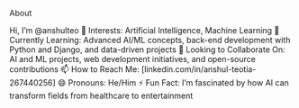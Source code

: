 About 

Hi, I’m @anshulteo
👀 Interests: Artificial Intelligence, Machine Learning
🌱 Currently Learning: Advanced AI/ML concepts, back-end development with Python and Django, and data-driven projects
💞️ Looking to Collaborate On: AI and ML projects, web development initiatives, and open-source contributions
📫 How to Reach Me: [linkedin.com/in/anshul-teotia-267440256]
😄 Pronouns: He/Him
⚡ Fun Fact: I’m fascinated by how AI can transform fields from healthcare to entertainment
<!---
anshulteo/anshulteo is a ✨ special ✨ repository because its `README.md` (this file) appears on your GitHub profile.
You can click the Preview link to take a look at your changes.
--->
